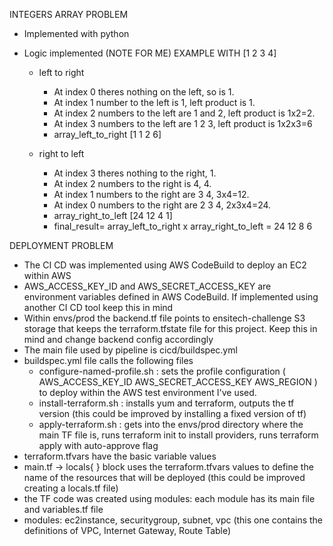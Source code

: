 INTEGERS ARRAY PROBLEM
* Implemented with python
* Logic implemented (NOTE FOR ME)
     EXAMPLE WITH  [1 2 3 4]

  - left to right
    - At index 0 theres nothing on the left, so is 1.
    - At index 1 number to the left is 1, left product is 1.
    - At index 2 numbers to the left are 1 and 2, left product is 1x2=2.
    - At index 3 numbers to the left are 1 2 3, left product is 1x2x3=6
    - array_left_to_right [1 1 2 6]

  - right to left
    - At index 3 theres nothing to the right,  1.
    - At index 2 numbers to the right is 4,  4.
    - At index 1 numbers to the right are 3  4, 3x4=12.
    - At index 0 numbers to the right are 2 3 4, 2x3x4=24.
    - array_right_to_left [24 12 4 1]
    - final_result= array_left_to_right x array_right_to_left = 24 12 8 6

DEPLOYMENT PROBLEM
  * The CI CD was implemented using AWS CodeBuild to deploy an EC2 within AWS
  * AWS_ACCESS_KEY_ID and AWS_SECRET_ACCESS_KEY are environment variables defined in AWS CodeBuild. If implemented using another CI CD tool keep this in mind
  * Within envs/prod the backend.tf file points to ensitech-challenge S3 storage that keeps the terraform.tfstate file for this project. Keep this in mind and change backend config accordingly
  * The main file used by pipeline is cicd/buildspec.yml
  * buildspec.yml file calls the following files
      * configure-named-profile.sh : sets the profile configuration ( AWS_ACCESS_KEY_ID AWS_SECRET_ACCESS_KEY AWS_REGION ) to deploy within the AWS test environment I've used.
      * install-terraform.sh :  installs yum and terraform, outputs the tf version (this could be improved by installing a fixed version of tf)
      * apply-terraform.sh : gets into the envs/prod directory where the main TF file is, runs terraform init to install providers, runs terraform apply with auto-approve flag
  * terraform.tfvars have the basic variable values
  * main.tf -> locals{ } block uses the terraform.tfvars values to define the name of the resources that will be deployed (this could be improved creating a locals.tf file)
  * the TF code was created using modules: each module has its main file and variables.tf file
  * modules: ec2instance, securitygroup, subnet, vpc (this one contains the definitions of VPC, Internet Gateway, Route Table)
